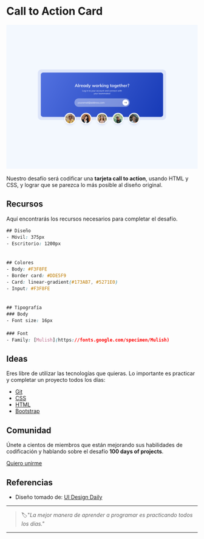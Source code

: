 # Call to Action Card

![call to action card](./img/63-day.png)

Nuestro desafío será codificar una **tarjeta call to action**, usando HTML y CSS, y lograr que se parezca lo más posible al diseño original.

## Recursos

Aquí encontrarás los recursos necesarios para completar el desafío.

```css
## Diseño
- Móvil: 375px
- Escritorio: 1200px


## Colores
- Body: #F3F8FE
- Border card: #DDE5F9
- Card: linear-gradient(#173AB7, #5271E0)
- Input: #F3F8FE


## Tipografía
### Body
- Font size: 16px

### Font
- Family: [Mulish](https://fonts.google.com/specimen/Mulish)
```

## Ideas

Eres libre de utilizar las tecnologías que quieras. Lo importante es practicar y completar un proyecto todos los días:

- [Git](https://git-scm.com/)
- [CSS](https://www.w3schools.com/css/default.asp)
- [HTML](https://www.w3schools.com/html/default.asp)
- [Bootstrap](https://getbootstrap.com/)

## Comunidad

Únete a cientos de miembros que están mejorando sus habilidades de codificación y hablando sobre el desafío **100 days of projects**.

<a href="https://chat.whatsapp.com/LDaK0dksr8f7FbsTWSf0ww" class="btn">
  Quiero unirme
</a>


## Referencias

- Diseño tomado de: [UI Design Daily](https://www.uidesigndaily.com/posts/figma-call-to-action-card-footer-day-1461)

---

> 🏷️"_La mejor manera de aprender a programar es practicando todos los días."_  

---